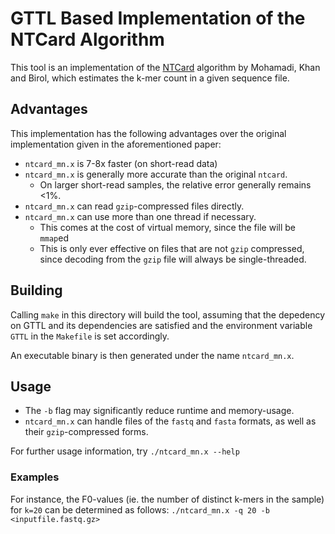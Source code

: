 # GTTL Based Implementation of the NTCard Algorithm

This tool is an implementation of the
[NTCard](https://doi.org/10.1093%2Fbioinformatics%2Fbtw832)
algorithm by Mohamadi, Khan and Birol, which estimates the k-mer count in a
given sequence file.

## Advantages

This implementation has the following advantages over the original implementation
given in the aforementioned paper:

- `ntcard_mn.x` is 7-8x faster (on short-read data)
- `ntcard_mn.x` is generally more accurate than the original `ntcard`.
    - On larger short-read samples, the relative error generally remains <1%.
- `ntcard_mn.x` can read `gzip`-compressed files directly.
- `ntcard_mn.x` can use more than one thread if necessary.
    - This comes at the cost of virtual memory, since the file will be `mmap`ed
    - This is only ever effective on files that are not `gzip` compressed,
      since decoding from the `gzip` file will always be single-threaded.

## Building

Calling `make` in this directory will build the tool, assuming that the
depedency on GTTL and its dependencies are satisfied and the environment
variable `GTTL` in the `Makefile` is set accordingly.

An executable binary is then generated under the name `ntcard_mn.x`.

## Usage

- The `-b` flag may significantly reduce runtime and memory-usage.
- `ntcard_mn.x` can handle files of the `fastq` and `fasta` formats,
   as well as their `gzip`-compressed forms.

For further usage information, try `./ntcard_mn.x --help`

### Examples

For instance, the F0-values (ie. the number of distinct k-mers in the sample)
for `k=20` can be determined as follows:
`./ntcard_mn.x -q 20 -b <inputfile.fastq.gz>`
